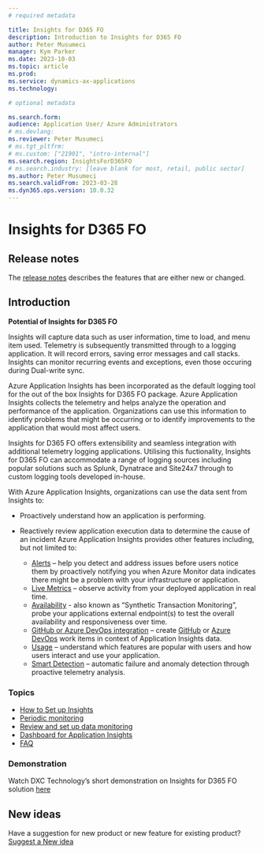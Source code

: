 ```yaml
---
# required metadata

title: Insights for D365 FO
description: Introduction to Insights for D365 FO
author: Peter Musumeci
manager: Kym Parker
ms.date: 2023-10-03
ms.topic: article
ms.prod: 
ms.service: dynamics-ax-applications
ms.technology: 

# optional metadata

ms.search.form: 
audience: Application User/ Azure Administrators
# ms.devlang: 
ms.reviewer: Peter Musumeci
# ms.tgt_pltfrm: 
# ms.custom: ["21901", "intro-internal"]
ms.search.region: InsightsForD365FO
# ms.search.industry: [leave blank for most, retail, public sector]
ms.author: Peter Musumeci
ms.search.validFrom: 2023-03-28
ms.dyn365.ops.version: 10.0.32
---
```


# Insights for D365 FO

## Release notes
The [release notes](Release-notes.md) describes the features that are either new or changed. 

## Introduction

**Potential of Insights for D365 FO**

Insights will capture data such as user information, time to load, and menu item used. Telemetry is subsequently transmitted through to a logging application. It will record errors, saving error messages and call stacks.  Insights can monitor recurring events and exceptions, even those occuring during Dual-write sync.

Azure Application Insights has been incorporated as the default logging tool for the out of the box Insights for D365 FO package. Azure Application Insights collects the telemetry and helps analyze the operation and performance of the application. Organizations can use this information to identify problems that might be occurring or to identify improvements to the application that would most affect users.

Insights for D365 FO offers extensibility and seamless integration with additional telemetry logging applications. Utilising this fuctionality,  Insights for D365 FO can accommodate a range of logging sources including popular solutions such as Splunk, Dynatrace and Site24x7 through to custom logging tools developed in-house.

With Azure Application Insights, organizations can use the data sent from Insights to:
- Proactively understand how an application is performing.  
  
- Reactively review application execution data to determine the cause of an incident
Azure Application Insights provides other features including, but not limited to: <br>
    - [Alerts](https://learn.microsoft.com/en-us/azure/azure-monitor/alerts/alerts-overview) – help you detect and address issues before users notice them by proactively notifying you when Azure Monitor data indicates there might be a problem with your infrastructure or application.<br>
    - [Live Metrics](https://learn.microsoft.com/en-us/azure/azure-monitor/app/live-stream) – observe activity from your deployed application in real time.<br>
    - [Availability](https://learn.microsoft.com/en-us/azure/azure-monitor/app/availability-overview) - also known as “Synthetic Transaction Monitoring”, probe your applications external endpoint(s) to test the overall availability and responsiveness over time.<br>
    - [GitHub or Azure DevOps integration](https://learn.microsoft.com/en-us/azure/azure-monitor/app/work-item-integration) – create [GitHub](https://learn.microsoft.com/en-us/training/paths/github-administration-products/) or [Azure DevOps](https://learn.microsoft.com/en-us/azure/devops/) work items in context of Application Insights data.<br>
    - [Usage](https://learn.microsoft.com/en-us/azure/azure-monitor/app/usage-overview) – understand which features are popular with users and how users interact and use your application.<br>
  - [Smart Detection](https://learn.microsoft.com/en-us/azure/azure-monitor/app/proactive-diagnostics) – automatic failure and anomaly detection through proactive telemetry analysis.<br>


### Topics

- [How to Set up Insights](../DXC-INSIGHTS/setup.md)
- [Periodic monitoring](../DXC-INSIGHTS/Periodic-monitoring-configuration/Periodic_monitoring_configuration.md)
- [Review and set up data monitoring](../DXC-INSIGHTS/Review_and_set_up_monitored_data.md)
- [Dashboard for Application Insights](../DXC-INSIGHTS/Dashboards.md)
- [FAQ](../DXC-INSIGHTS/FAQ.md)

### Demonstration

Watch DXC Technology’s short demonstration on Insights for D365 FO solution [here](https://dynamics.dxc.technology/webinars/analysis-tool-for-performance-of-microsoft-dynamics-365-finance-and-operations-by-dxc-technology-2)

## New ideas
Have a suggestion for new product or new feature for existing product? [Suggest a New idea](https://forms.office.com/r/U9twpSt3in)
